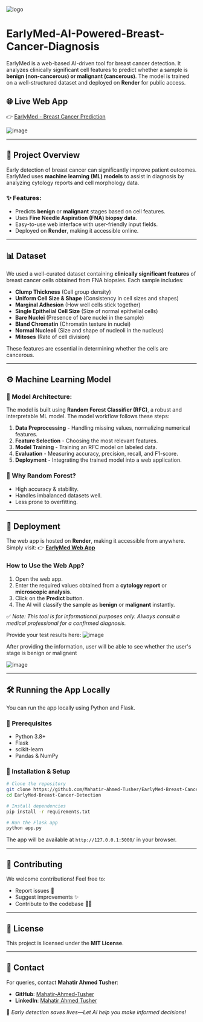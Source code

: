 ![logo](https://github.com/user-attachments/assets/eedf8d57-ee5b-47d4-acdb-72aa859fcde6)


# EarlyMed-AI-Powered-Breast-Cancer-Diagnosis

EarlyMed is a web-based AI-driven tool for breast cancer detection. It analyzes clinically significant cell features to predict whether a sample is **benign (non-cancerous) or malignant (cancerous)**. The model is trained on a well-structured dataset and deployed on **Render** for public access.

## 🌐 Live Web App

👉 [EarlyMed - Breast Cancer Prediction](https://earlymed-breast-cancer-diagnosis.onrender.com/)

![image](https://github.com/user-attachments/assets/52742961-317f-4051-b3e4-0a25b098527a)

---

## 📌 Project Overview
Early detection of breast cancer can significantly improve patient outcomes. EarlyMed uses **machine learning (ML) models** to assist in diagnosis by analyzing cytology reports and cell morphology data.

### ✨ Features:
- Predicts **benign** or **malignant** stages based on cell features.
- Uses **Fine Needle Aspiration (FNA) biopsy data**.
- Easy-to-use web interface with user-friendly input fields.
- Deployed on **Render**, making it accessible online.

---

## 📊 Dataset
We used a well-curated dataset containing **clinically significant features** of breast cancer cells obtained from FNA biopsies. Each sample includes:
- **Clump Thickness** (Cell group density)
- **Uniform Cell Size & Shape** (Consistency in cell sizes and shapes)
- **Marginal Adhesion** (How well cells stick together)
- **Single Epithelial Cell Size** (Size of normal epithelial cells)
- **Bare Nuclei** (Presence of bare nuclei in the sample)
- **Bland Chromatin** (Chromatin texture in nuclei)
- **Normal Nucleoli** (Size and shape of nucleoli in the nucleus)
- **Mitoses** (Rate of cell division)

These features are essential in determining whether the cells are cancerous.

---

## ⚙️ Machine Learning Model

### 📌 Model Architecture:
The model is built using **Random Forest Classifier (RFC)**, a robust and interpretable ML model. The model workflow follows these steps:
1. **Data Preprocessing** - Handling missing values, normalizing numerical features.
2. **Feature Selection** - Choosing the most relevant features.
3. **Model Training** - Training an RFC model on labeled data.
4. **Evaluation** - Measuring accuracy, precision, recall, and F1-score.
5. **Deployment** - Integrating the trained model into a web application.

### 📌 Why Random Forest?
- High accuracy & stability.
- Handles imbalanced datasets well.
- Less prone to overfitting.

---

## 🚀 Deployment
The web app is hosted on **Render**, making it accessible from anywhere. Simply visit:
👉 **[EarlyMed Web App](https://earlymed-breast-cancer-diagnosis.onrender.com/)**

### How to Use the Web App?
1. Open the web app.
2. Enter the required values obtained from a **cytology report** or **microscopic analysis**.
3. Click on the **Predict** button.
4. The AI will classify the sample as **benign** or **malignant** instantly.

✅ *Note: This tool is for informational purposes only. Always consult a medical professional for a confirmed diagnosis.*

Provide your test results here: 
![image](https://github.com/user-attachments/assets/929bb5b3-3f14-46d8-8b63-d88b6bc38171)

After providing the information, user will be able to see whether the user's stage is benign or malignent

![image](https://github.com/user-attachments/assets/f6f4e950-7441-4c74-974f-008d45194e01)


---

## 🛠️ Running the App Locally

You can run the app locally using Python and Flask.

### 📌 Prerequisites
- Python 3.8+
- Flask
- scikit-learn
- Pandas & NumPy

### 📌 Installation & Setup
```bash
# Clone the repository
git clone https://github.com/Mahatir-Ahmed-Tusher/EarlyMed-Breast-Cancer-Detection.git
cd EarlyMed-Breast-Cancer-Detection

# Install dependencies
pip install -r requirements.txt

# Run the Flask app
python app.py
```
The app will be available at `http://127.0.0.1:5000/` in your browser.

---

## 🤝 Contributing
We welcome contributions! Feel free to:
- Report issues 🐛
- Suggest improvements ✨
- Contribute to the codebase 👨‍💻

---

## 📜 License
This project is licensed under the **MIT License**.

---

## 📧 Contact
For queries, contact **Mahatir Ahmed Tusher**:
- **GitHub**: [Mahatir-Ahmed-Tusher](https://github.com/Mahatir-Ahmed-Tusher)
- **LinkedIn**: [Mahatir Ahmed Tusher](https://in.linkedin.com/in/mahatir-ahmed-tusher-5a5524257)

🚀 *Early detection saves lives—Let AI help you make informed decisions!*
